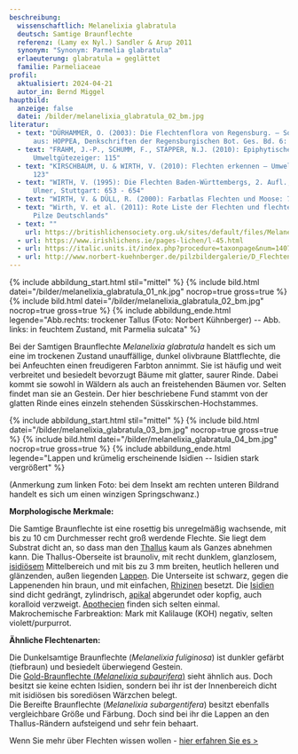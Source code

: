 ```yaml
---
beschreibung:
  wissenschaftlich: Melanelixia glabratula
  deutsch: Samtige Braunflechte
  referenz: (Lamy ex Nyl.) Sandler & Arup 2011
  synonym: "Synonym: Parmelia glabratula"
  erlaeuterung: glabratula = geglättet
  familie: Parmeliaceae
profil:
  aktualisiert: 2024-04-21
  autor_in: Bernd Miggel
hauptbild:
  anzeige: false
  datei: /bilder/melanelixia_glabratula_02_bm.jpg
literatur:
  - text: "DÜRHAMMER, O. (2003): Die Flechtenflora von Regensburg. – Sonderdruck
      aus: HOPPEA, Denkschriften der Regensburgischen Bot. Ges. Bd. 6: 245"
  - text: "FRAHM, J.-P., SCHUMM, F., STAPPER, N.J. (2010): Epiphytische Flechten als
      Umweltgütezeiger: 115"
  - text: "KIRSCHBAUM, U. & WIRTH, V. (2010): Flechten erkennen – Umwelt bewerten:
      123"
  - text: "WIRTH, V. (1995): Die Flechten Baden-Württembergs, 2. Aufl., 1006 S.;
      Ulmer, Stuttgart: 653 - 654"
  - text: "WIRTH, V. & DÜLL, R. (2000): Farbatlas Flechten und Moose: 76"
  - text: "Wirth, V. et al. (2011): Rote Liste der Flechten und flechtenbewohnende
      Pilze Deutschlands"
  - text: ""
    url: https://britishlichensociety.org.uk/sites/default/files/Melanelixia%20glabratula.pdf
  - url: https://www.irishlichens.ie/pages-lichen/l-45.html
  - url: https://italic.units.it/index.php?procedure=taxonpage&num=1407
  - url: http://www.norbert-kuehnberger.de/pilzbildergalerie/D_Flechten-Lichenes_-_226_Arten/index.htm
---
```

{% include abbildung_start.html stil="mittel" %}
{% include bild.html datei="/bilder/melanelixia_glabratula_01_nk.jpg" nocrop=true gross=true %}
{% include bild.html datei="/bilder/melanelixia_glabratula_02_bm.jpg" nocrop=true gross=true %}
{% include abbildung_ende.html legende="Abb.rechts: trockener Tallus (Foto: Norbert Kühnberger) -- Abb. links: in feuchtem Zustand, mit Parmelia sulcata" %}

Bei der Samtigen Braunflechte *Melanelixia glabratula* handelt es sich um eine im trockenen Zustand unauffällige, dunkel olivbraune Blattflechte, die bei Anfeuchten einen freudigeren Farbton annimmt. Sie ist häufig und weit verbreitet und besiedelt bevorzugt Bäume mit glatter, saurer Rinde. Dabei kommt sie sowohl in Wäldern als auch an freistehenden Bäumen vor. Selten findet man sie an Gestein. Der hier beschriebene Fund stammt von der glatten Rinde eines einzeln stehenden Süsskirschen-Hochstammes.

{% include abbildung_start.html stil="mittel" %}
{% include bild.html datei="/bilder/melanelixia_glabratula_03_bm.jpg" nocrop=true gross=true %}
{% include bild.html datei="/bilder/melanelixia_glabratula_04_bm.jpg" nocrop=true gross=true %}
{% include abbildung_ende.html legende="Lappen und krümelig erscheinende Isidien -- Isidien stark vergrößert" %}

(Anmerkung zum linken Foto: bei dem Insekt am rechten unteren Bildrand handelt es sich um einen winzigen Springschwanz.)

**Morphologische Merkmale:**

Die Samtige Braunflechte ist eine rosettig bis unregelmäßig wachsende, mit bis zu 10 cm Durchmesser recht groß werdende Flechte. Sie liegt dem Substrat dicht an, so dass man den [Thallus](Thallus "Glossar") kaum als Ganzes abnehmen kann. Die Thallus-Oberseite ist braunoliv, mit recht dunklem, glanzlosem, [isidiösem](isidiös "Glossar") Mittelbereich und mit bis zu 3 mm breiten, heutlich helleren und glänzenden, außen liegenden [Lappen](Lappen "Glossar"). Die Unterseite ist schwarz, gegen die Lappenenden hin braun, und mit einfachen, [Rhizinen](Rhizine "Glossar") besetzt. Die [Isidien](Isidien "Glossar") sind dicht gedrängt, zylindrisch, [apikal](apikal "Glossar") abgerundet oder kopfig, auch koralloid verzweigt. [Apothecien](Apothecien "Glossar") finden sich selten einmal.\
Makrochemische Farbreaktion: Mark mit Kalilauge (KOH) negativ, selten violett/purpurrot. 

**Ähnliche Flechtenarten:**

Die Dunkelsamtige Braunflechte (*Melanelixia fuliginosa*) ist dunkler gefärbt (tiefbraun) und besiedelt überwiegend Gestein.\
Die [Gold-Braunflechte (*Melanelixia subaurifera*)](/pilze/melanelixia-subaurifera-gold-braunflechte) sieht ähnlich aus. Doch besitzt sie keine echten Isidien, sondern bei ihr ist der Innenbereich dicht mit isidiösen bis sorediösen Wärzchen belegt.\
Die Bereifte Braunflechte (*Melanelixia subargentifera*) besitzt ebenfalls vergleichbare Größe und Färbung. Doch sind bei ihr die Lappen an den Thallus-Rändern aufsteigend und sehr fein behaart.

Wenn Sie mehr über Flechten wissen wollen - [hier erfahren Sie es >](/verwandt/flechten)